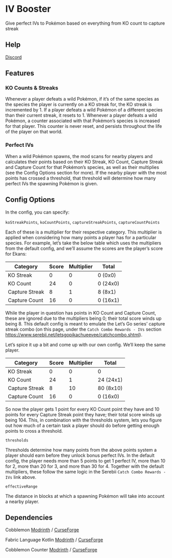 # IV Booster

Give perfect IVs to Pokémon based on everything from KO count to capture streak

## Help

[Discord](https://discord.com/invite/WKAR27SdSv)

## Features

### KO Counts & Streaks

Whenever a player defeats a wild Pokémon, if it’s of the same species as the species the player is currently on a KO streak for, the KO streak is incremented by 1. If a player defeats a wild Pokémon of a different species than their current streak, it resets to 1. Whenever a player defeats a wild Pokémon, a counter associated with that Pokémon’s species is increased for that player. This counter is never reset, and persists throughout the life of the player on that world.

### Perfect IVs

When a wild Pokémon spawns, the mod scans for nearby players and calculates their points based on their KO Streak, KO Count, Capture Streak and Capture Count for that Pokémon’s species, as well as their multiplies (see the Config Options section for more). If the nearby player with the most points has crossed a threshold, that threshold will determine how many perfect IVs the spawning Pokémon is given.

## Config Options

In the config, you can specify:

`koStreakPoints`, `koCountPoints`, `captureStreakPoints`, `captureCountPoints`

Each of these is a multiplier for their respective category. This multiplier is applied when considering how many points a player has for a particular species. For example, let’s take the below table which uses the multipliers from the default config, and we’ll assume the scores are the player’s score for Ekans:

| Category | Score | Multiplier | Total |
| --- | --- | --- | --- |
| KO Streak | 0 | 0 | 0 (0x0) |
| KO Count | 24 | 0 | 0 (24x0) |
| Capture Streak | 8 | 1 | 8 (8x1) |
| Capture Count | 16 | 0 | 0 (16x1) |

While the player in question has points in KO Count and Capture Count, these are ignored due to the multipliers being 0; their total score winds up being 8. This default config is meant to emulate the Let’s Go series’ capture streak combo (on this page, under the `Catch Combo Rewards - IVs` section https://www.serebii.net/letsgopikachueevee/catchcombo.shtml).

Let’s spice it up a bit and come up with our own config. We’ll keep the same player.

| Category | Score | Multiplier | Total |
| --- | --- | --- | --- |
| KO Streak | 0 | 0 | 0 |
| KO Count | 24 | 1 | 24 (24x1) |
| Capture Streak | 8 | 10 | 80 (8x10) |
| Capture Count | 16 | 0 | 0 (16x0) |

So now the player gets 1 point for every KO Count point they have and 10 points for every Capture Streak point they have; their total score winds up being 104. This, in combination with the thresholds system, lets you figure out how much of a certain task a player should do before getting enough points to cross a threshold.

`thresholds`

Thresholds determine how many points from the above points system a player should earn before they unlock bonus perfect IVs. In the default config, the player needs more than 5 points to get 1 perfect IV, more than 10 for 2, more than 20 for 3, and more than 30 for 4. Together with the default multipliers, these follow the same logic in the Serebii `Catch Combo Rewards - IVs` link above.

`effectiveRange`

The distance in blocks at which a spawning Pokémon will take into account a nearby player.

## Dependencies

Cobblemon [Modrinth](https://modrinth.com/mod/cobblemon) / [CurseForge](https://www.curseforge.com/minecraft/mc-mods/cobblemon)

Fabric Language Kotlin [Modrinth](https://modrinth.com/mod/fabric-language-kotlin) / [CurseForge](https://www.curseforge.com/minecraft/mc-mods/fabric-language-kotlin)

Cobblemon Counter [Modrinth](https://modrinth.com/mod/cobblemon-counter) / [CurseForge](https://www.curseforge.com/minecraft/mc-mods/cobblemon-counter)
